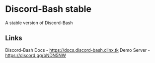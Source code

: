 # Discord-Bash stable
A stable version of Discord-Bash

## Links
Discord-Bash Docs - https://docs.discord-bash.clinx.tk
Demo Server - https://discord.gg/bNDN5NW